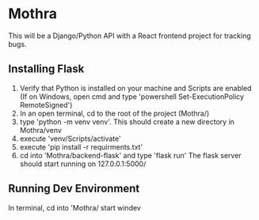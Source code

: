 # Mothra

This will be a Django/Python API with a React frontend project for tracking bugs.

## Installing Flask

1. Verify that Python is installed on your machine and Scripts are enabled (If on Windows, open cmd and type 'powershell Set-ExecutionPolicy RemoteSigned')
2. In an open terminal, cd to the root of the project (Mothra/)
3. type 'python -m venv venv'. This should create a new directory in Mothra/venv
4. execute 'venv/Scripts/activate'
5. execute 'pip install -r requirments.txt'
6. cd into 'Mothra/backend-flask' and type 'flask run'
   The flask server should start running on 127.0.0.1:5000/

## Running Dev Environment

In terminal, cd into 'Mothra/
start windev
